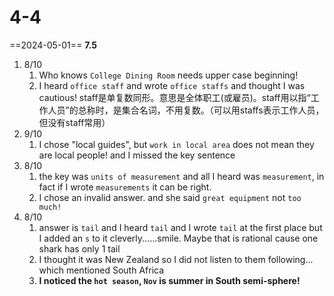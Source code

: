 # 4-4
==2024-05-01== **7.5**
1. 8/10
	1. Who knows `College Dining Room` needs upper case beginning!
	2. I heard `office staff` and wrote `office staffs` and thought I was cautious! staff是单复数同形。意思是全体职工(或雇员)。staff用以指“工作人员”的总称时，是集合名词，不用复数。（可以用staffs表示工作人员，但没有staff常用）
2. 9/10
	1. I chose "local guides", but `work in local area` does not mean they are local people! and I missed the key sentence
3. 8/10
	1. the key was `units of measurement` and all I heard was `measurement`, in fact if I wrote `measurements` it can be right.
	2. I chose an invalid answer. and she said `great equipment` not `too much!`
4. 8/10
	1. answer is `tail` and I heard `tail` and I wrote `tail` at the first place but I added an `s` to it cleverly......smile. Maybe that is rational cause one shark has only 1 tail
	2. I thought it was New Zealand so I did not listen to them following... which mentioned South Africa
	3. **I noticed the `hot season`, `Nov` is summer in South semi-sphere!**